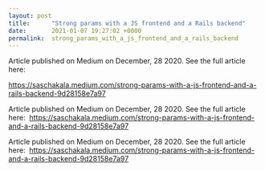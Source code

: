 ```yaml
---
layout: post
title:      "Strong params with a JS frontend and a Rails backend"
date:       2021-01-07 19:27:02 +0000
permalink:  strong_params_with_a_js_frontend_and_a_rails_backend
---
```



Article published on Medium on December, 28 2020. See the full article here:

https://saschakala.medium.com/strong-params-with-a-js-frontend-and-a-rails-backend-9d28158e7a97



Article published on Medium on December, 28 2020. See the full article here:
​
https://saschakala.medium.com/strong-params-with-a-js-frontend-and-a-rails-backend-9d28158e7a97
​


Article published on Medium on December, 28 2020. See the full article here:
​
https://saschakala.medium.com/strong-params-with-a-js-frontend-and-a-rails-backend-9d28158e7a97
​
